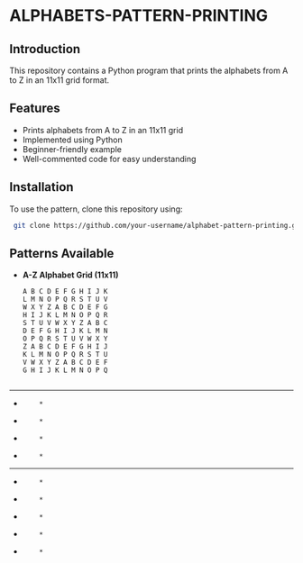# ALPHABETS-PATTERN-PRINTING

## Introduction

This repository contains a Python program that prints the alphabets from A to Z in an 11x11 grid format.

## Features

- Prints alphabets from A to Z in an 11x11 grid
- Implemented using Python
- Beginner-friendly example
- Well-commented code for easy understanding


## Installation

To use the pattern, clone this repository using:

```sh
 git clone https://github.com/your-username/alphabet-pattern-printing.git
```

## Patterns Available

- **A-Z Alphabet Grid (11x11)**
  ```
  A B C D E F G H I J K
  L M N O P Q R S T U V
  W X Y Z A B C D E F G
  H I J K L M N O P Q R
  S T U V W X Y Z A B C
  D E F G H I J K L M N
  O P Q R S T U V W X Y
  Z A B C D E F G H I J
  K L M N O P Q R S T U
  V W X Y Z A B C D E F
  G H I J K L M N O P Q
  ```
  ```
***********
*         *
*         *
*         *
*         *
***********
*         *
*         *
*         *
*         *
*         *
```
